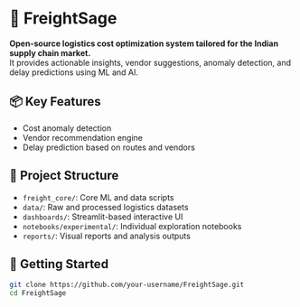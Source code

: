 # 🚚 FreightSage

**Open-source logistics cost optimization system tailored for the Indian supply chain market.**  
It provides actionable insights, vendor suggestions, anomaly detection, and delay predictions using ML and AI.

## 📦 Key Features
- Cost anomaly detection
- Vendor recommendation engine
- Delay prediction based on routes and vendors

## 🔧 Project Structure
- `freight_core/`: Core ML and data scripts
- `data/`: Raw and processed logistics datasets
- `dashboards/`: Streamlit-based interactive UI
- `notebooks/experimental/`: Individual exploration notebooks
- `reports/`: Visual reports and analysis outputs

## 🚀 Getting Started

```bash
git clone https://github.com/your-username/FreightSage.git
cd FreightSage

